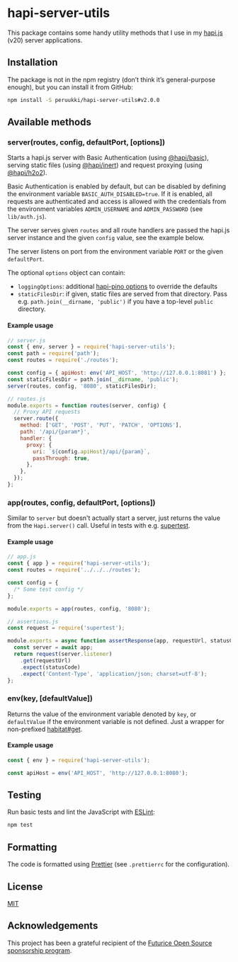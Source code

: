 # hapi-server-utils

This package contains some handy utility methods that I use in my [hapi.js](https://hapijs.com/)
(v20) server applications.

## Installation

The package is not in the npm registry (don’t think it’s general-purpose enough), but you can install
it from GitHub:

```sh
npm install -S peruukki/hapi-server-utils#v2.0.0
```

## Available methods

### server(routes, config, defaultPort, [options])

Starts a hapi.js server with Basic Authentication (using
[@hapi/basic](https://github.com/hapijs/basic)), serving static files (using
[@hapi/inert](https://github.com/hapijs/inert)) and request proxying (using
[@hapi/h2o2](https://github.com/hapijs/h2o2)).

Basic Authentication is enabled by default, but can be disabled by defining the environment variable
`BASIC_AUTH_DISABLED=true`. If it is enabled, all requests are authenticated and access is allowed with
the credentials from the environment variables `ADMIN_USERNAME` and `ADMIN_PASSWORD` (see `lib/auth.js`).

The server serves given `routes` and all route handlers are passed the hapi.js server instance and the given
`config` value, see the example below.

The server listens on port from the environment variable `PORT` or the given `defaultPort`.

The optional `options` object can contain:

- `loggingOptions`: additional [hapi-pino options](https://github.com/pinojs/hapi-pino#options)
  to override the defaults
- `staticFilesDir`: if given, static files are served from that directory. Pass e.g.
  `path.join(__dirname, 'public')` if you have a top-level `public` directory.

#### Example usage

```javascript
// server.js
const { env, server } = require('hapi-server-utils');
const path = require('path');
const routes = require('./routes');

const config = { apiHost: env('API_HOST', 'http://127.0.0.1:8081') };
const staticFilesDir = path.join(__dirname, 'public');
server(routes, config, '8080', staticFilesDir);
```

```javascript
// routes.js
module.exports = function routes(server, config) {
  // Proxy API requests
  server.route({
    method: ['GET', 'POST', 'PUT', 'PATCH', 'OPTIONS'],
    path: '/api/{param*}',
    handler: {
      proxy: {
        uri: `${config.apiHost}/api/{param}`,
        passThrough: true,
      },
    },
  });
};
```

### app(routes, config, defaultPort, [options])

Similar to `server` but doesn't actually start a server, just returns the value from the `Hapi.server()` call.
Useful in tests with e.g. [supertest](https://github.com/visionmedia/supertest).

#### Example usage

```javascript
// app.js
const { app } = require('hapi-server-utils');
const routes = require('../../../routes');

const config = {
  /* Some test config */
};

module.exports = app(routes, config, '8080');
```

```javascript
// assertions.js
const request = require('supertest');

module.exports = async function assertResponse(app, requestUrl, statusCode) {
  const server = await app;
  return request(server.listener)
    .get(requestUrl)
    .expect(statusCode)
    .expect('Content-Type', 'application/json; charset=utf-8');
};
```

### env(key, [defaultValue])

Returns the value of the environment variable denoted by `key`, or `defaultValue` if the environment
variable is not defined. Just a wrapper for non-prefixed
[habitat#get](https://github.com/brianloveswords/habitat#habitatgetkey-default).

#### Example usage

```javascript
const { env } = require('hapi-server-utils');

const apiHost = env('API_HOST', 'http://127.0.0.1:8080');
```

## Testing

Run basic tests and lint the JavaScript with [ESLint](https://eslint.org/):

```sh
npm test
```

## Formatting

The code is formatted using [Prettier](https://prettier.io/) (see `.prettierrc` for the configuration).

## License

[MIT](LICENSE)

## Acknowledgements

This project has been a grateful recipient of the
[Futurice Open Source sponsorship program](https://www.futurice.com/blog/sponsoring-free-time-open-source-activities/?utm_source=github&utm_medium=spice).
